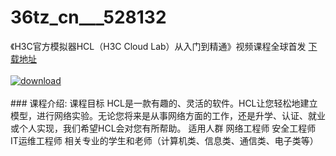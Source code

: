 # 36tz_cn___528132
《H3C官方模拟器HCL（H3C Cloud Lab）从入门到精通》视频课程全球首发
[下载地址](http://www.36tz.cn/article/528132 "下载地址")
<br/></br>[![download](http://36tz.cn/muke_img/2019_10_356-67-300x192.jpg "下载地址")](http://www.36tz.cn/article/528132 "下载地址")
<br/></br>### 课程介绍:
课程目标
HCL是一款有趣的、灵活的软件。HCL让您轻松地建立模型，进行网络实验。无论您将来是从事网络方面的工作，还是升学、认证、就业或个人实现，我们希望HCL会对您有所帮助。
适用人群
网络工程师 安全工程师 IT运维工程师 相关专业的学生和老师（计算机类、信息类、通信类、电子类等）


